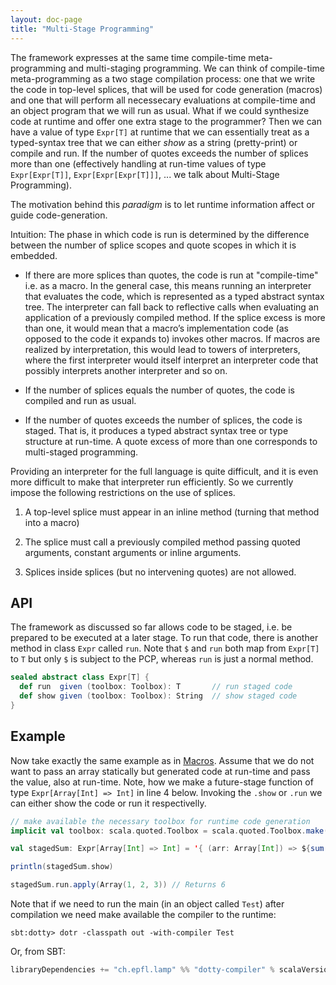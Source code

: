```yaml
---
layout: doc-page
title: "Multi-Stage Programming"
---
```


The framework expresses at the same time compile-time meta-programming and
multi-staging programming. We can think of compile-time meta-programming as a
two stage compilation process: one that we write the code in top-level splices,
that will be used for code generation (macros) and one that will perform all
necessecary evaluations at compile-time and an object program that we will run
as usual. What if we could synthesize code at runtime and offer one extra stage
to the programmer? Then we can have a value of type `Expr[T]` at runtime that we
can essentially treat as a typed-syntax tree that we can either _show_ as a
string (pretty-print) or compile and run. If the number of quotes exceeds the
number of splices more than one (effectively handling at run-time values of type
`Expr[Expr[T]]`, `Expr[Expr[Expr[T]]]`, ... we talk about Multi-Stage
Programming).

The motivation behind this _paradigm_ is to let runtime information affect or
guide code-generation.

Intuition: The phase in which code is run is determined by the difference
between the number of splice scopes and quote scopes in which it is embedded.

 - If there are more splices than quotes, the code is run at "compile-time" i.e.
   as a macro. In the general case, this means running an interpreter that
   evaluates the code, which is represented as a typed abstract syntax tree. The
   interpreter can fall back to reflective calls when evaluating an application
   of a previously compiled method.  If the splice excess is more than one, it
   would mean that a macro’s implementation code (as opposed to the code it
   expands to) invokes other macros. If macros are realized by interpretation,
   this would lead to towers of interpreters, where the first interpreter would
   itself interpret an interpreter code that possibly interprets another
   interpreter and so on.

 - If the number of splices equals the number of quotes, the code is compiled
   and run as usual.

 - If the number of quotes exceeds the number of splices, the code is staged.
   That is, it produces a typed abstract syntax tree or type structure at
   run-time. A quote excess of more than one corresponds to multi-staged
   programming.

Providing an interpreter for the full language is quite difficult, and it is
even more difficult to make that interpreter run efficiently. So we currently
impose the following restrictions on the use of splices.

 1. A top-level splice must appear in an inline method (turning that method
    into a macro)

 2. The splice must call a previously compiled
    method passing quoted arguments, constant arguments or inline arguments.

 3. Splices inside splices (but no intervening quotes) are not allowed.


## API

The framework as discussed so far allows code to be staged, i.e. be prepared
to be executed at a later stage. To run that code, there is another method
in class `Expr` called `run`. Note that `$` and `run` both map from `Expr[T]`
to `T` but only `$` is subject to the PCP, whereas `run` is just a normal method.

```scala
sealed abstract class Expr[T] {
  def run  given (toolbox: Toolbox): T       // run staged code
  def show given (toolbox: Toolbox): String  // show staged code
}
```

## Example

Now take exactly the same example as in [Macros](./macros.html). Assume that we
do not want to pass an array statically but generated code at run-time and pass
the value, also at run-time. Note, how we make a future-stage function of type
`Expr[Array[Int] => Int]` in line 4 below. Invoking the `.show` or `.run` we can
either show the code or run it respectivelly.

```scala
// make available the necessary toolbox for runtime code generation
implicit val toolbox: scala.quoted.Toolbox = scala.quoted.Toolbox.make(getClass.getClassLoader)

val stagedSum: Expr[Array[Int] => Int] = '{ (arr: Array[Int]) => ${sum('arr)}}

println(stagedSum.show)

stagedSum.run.apply(Array(1, 2, 3)) // Returns 6
```

Note that if we need to run the main (in an object called `Test`) after
compilation we need make available the compiler to the runtime:

```shell
sbt:dotty> dotr -classpath out -with-compiler Test
```

Or, from SBT:

```scala
libraryDependencies += "ch.epfl.lamp" %% "dotty-compiler" % scalaVersion.value
```

